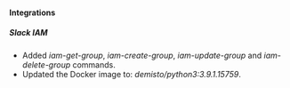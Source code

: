 
#### Integrations
##### Slack IAM
- Added *iam-get-group*, *iam-create-group*, *iam-update-group* and *iam-delete-group* commands.
- Updated the Docker image to: *demisto/python3:3.9.1.15759*.
